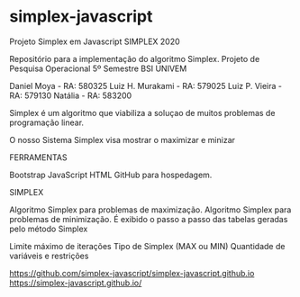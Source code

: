 # simplex-javascript
Projeto Simplex em Javascript
SIMPLEX 2020

Repositório para a implementação do algoritmo Simplex.
Projeto de Pesquisa Operacional 5º Semestre BSI UNIVEM

Daniel Moya      - RA: 580325
Luiz H. Murakami - RA: 579025
Luiz P. Vieira   - RA: 579130
Natália          - RA: 583200


Simplex é um algoritmo que viabiliza a soluçao de muitos problemas
de programação linear. 

O nosso Sistema Simplex visa mostrar o maximizar e minizar

FERRAMENTAS

Bootstrap
JavaScript
HTML
GitHub para hospedagem.

SIMPLEX

Algoritmo Simplex para problemas de maximização.
Algoritmo Simplex para problemas de minimização.
É exibido o passo a passo das tabelas geradas pelo método Simplex

Limite máximo de iterações
Tipo de Simplex (MAX ou MIN)
Quantidade de variáveis e restrições

https://github.com/simplex-javascript/simplex-javascript.github.io
https://simplex-javascript.github.io/
